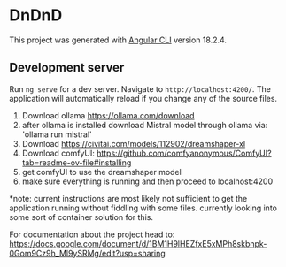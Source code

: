 # DnDnD

This project was generated with [Angular CLI](https://github.com/angular/angular-cli) version 18.2.4.

## Development server

Run `ng serve` for a dev server. Navigate to `http://localhost:4200/`. The application will automatically reload if you change any of the source files.

1) Download ollama https://ollama.com/download
2) after ollama is installed download Mistral model through ollama via: 'ollama run mistral'
3) Download https://civitai.com/models/112902/dreamshaper-xl
4) Download comfyUI: https://github.com/comfyanonymous/ComfyUI?tab=readme-ov-file#installing
5) get comfyUI to use the dreamshaper model
6) make sure everything is running and then proceed to localhost:4200

*note: current instructions are most likely not sufficient to get the application running without fiddling with some files.
currently looking into some sort of container solution for this.

For documentation about the project head to: https://docs.google.com/document/d/1BM1H9lHEZfxE5xMPh8skbnpk-0Gom9Cz9h_Ml9ySRMg/edit?usp=sharing